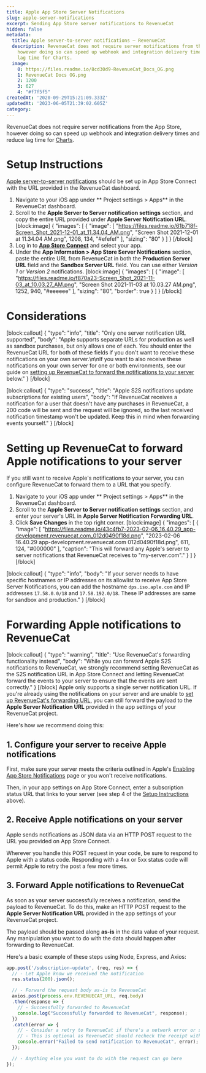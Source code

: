 ```yaml
---
title: Apple App Store Server Notifications
slug: apple-server-notifications
excerpt: Sending App Store server notifications to RevenueCat
hidden: false
metadata:
  title: Apple server-to-server notifications – RevenueCat
  description: RevenueCat does not require server notifications from the App Store,
    however doing so can speed up webhook and integration delivery times and reduce
    lag time for Charts.
  image:
    0: https://files.readme.io/8cd30d9-RevenueCat_Docs_OG.png
    1: RevenueCat Docs OG.png
    2: 1200
    3: 627
    4: "#f7f5f5"
createdAt: '2020-09-29T15:21:09.333Z'
updatedAt: '2023-06-05T21:39:02.605Z'
category: 
---
```

RevenueCat does not require server notifications from the App Store, however doing so can speed up webhook and integration delivery times and reduce lag time for [Charts](doc:charts).

# Setup Instructions

[Apple server-to-server notifications](https://developer.apple.com/documentation/storekit/in-app_purchase/enabling_server-to-server_notifications) should be set up in App Store Connect with the URL provided in the RevenueCat dashboard.

1. Navigate to your iOS app under ** Project settings > Apps** in the RevenueCat dashboard.
2. Scroll to the **Apple Server to Server notification settings** section, and copy the entire URL provided under **Apple Server Notification URL**.
[block:image]
{
  "images": [
    {
      "image": [
        "https://files.readme.io/61b718f-Screen_Shot_2021-12-01_at_11.34.04_AM.png",
        "Screen Shot 2021-12-01 at 11.34.04 AM.png",
        1208,
        134,
        "#efefef"
      ],
      "sizing": "80"
    }
  ]
}
[/block]
3. Log in to **[App Store Connect](https://appstoreconnect.apple.com/)** and select your app.
4. Under the **App Information > App Store Server Notifications** section, paste the entire URL from RevenueCat in both the **Production Server URL** field and the **Sandbox Server URL** field. You can use either *Version 1* or *Version 2* notifications.
[block:image]
{
  "images": [
    {
      "image": [
        "https://files.readme.io/f870a23-Screen_Shot_2021-11-03_at_10.03.27_AM.png",
        "Screen Shot 2021-11-03 at 10.03.27 AM.png",
        1252,
        940,
        "#eeeeee"
      ],
      "sizing": "80",
      "border": true
    }
  ]
}
[/block]
# Considerations
[block:callout]
{
  "type": "info",
  "title": "Only one server notification URL supported",
  "body": "Apple supports separate URLs for production as well as sandbox purchases, but only allows one of each. You should enter the RevenueCat URL for both of these fields if you don't want to receive these notifications on your own server.\n\nIf you want to also receive these notifications on your own server for one or both environments, see our guide on [setting up RevenueCat to forward the notifications to your server](doc:apple-server-notifications#setting-up-revenuecat-to-forward-apple-notifications-to-your-server) below."
}
[/block]

[block:callout]
{
  "type": "success",
  "title": "Apple S2S notifications update subscriptions for existing users",
  "body": "If RevenueCat receives a notification for a user that doesn't have any purchases in RevenueCat, a 200 code will be sent and the request will be ignored, so the last received notification timestamp won't be updated. Keep this in mind when forwarding events yourself."
}
[/block]
# Setting up RevenueCat to forward Apple notifications to your server

If you still want to receive Apple's notifications to your server, you can configure RevenueCat to forward them to a URL that you specify.

1. Navigate to your iOS app under ** Project settings > Apps** in the RevenueCat dashboard.
2. Scroll to the **Apple Server to Server notification settings** section, and enter your server's URL in **Apple Server Notification Forwarding URL**.
3. Click **Save Changes** in the top right corner.
[block:image]
{
  "images": [
    {
      "image": [
        "https://files.readme.io/43c4fb7-2023-02-06_16.40.29_app-development.revenuecat.com_012d0490f18d.png",
        "2023-02-06 16.40.29 app-development.revenuecat.com 012d0490f18d.png",
        611,
        124,
        "#000000"
      ],
      "caption": "This will forward any Apple's server to server notifications that RevenueCat receives to \"my-server.com\"."
    }
  ]
}
[/block]

[block:callout]
{
  "type": "info",
  "body": "If your server needs to have specific hostnames or IP addresses on its allowlist to receive App Store Server Notifications, you can add the hostname `dps.iso.aple.com` and IP addresses `17.58.0.0/18` and `17.58.192.0/18`. These IP addresses are same for sandbox and production."
}
[/block]
# Forwarding Apple notifications to RevenueCat
[block:callout]
{
  "type": "warning",
  "title": "Use RevenueCat's forwarding functionality instead",
  "body": "While you can forward Apple S2S notifications to RevenueCat, we strongly recommend setting RevenueCat as the S2S notification URL in App Store Connect and letting RevenueCat forward the events to your server to ensure that the events are sent correctly."
}
[/block]
Apple only supports a single server notification URL. If you're already using the notifications on your server and are unable to [set up RevenueCat's forwarding URL](doc:apple-server-notifications#setting-up-revenuecat-to-forward-apple-notifications-to-your-server), you can still forward the payload to the **Apple Server Notification URL** provided in the app settings of your RevenueCat project. 

Here's how we recommend doing this:

## 1. Configure your server to receive Apple notifications

First, make sure your server meets the criteria outlined in Apple's [Enabling App Store Notifications](https://developer.apple.com/documentation/storekit/in-app_purchase/subscriptions_and_offers/enabling_app_store_server_notifications) page or you won't receive notifications.

Then, in your app settings on App Store Connect, enter a subscription status URL that links to your server (see step 4 of the [Setup Instructions](doc:apple-server-notifications#setup-instructions) above).

## 2. Receive Apple notifications on your server

Apple sends notifications as JSON data via an HTTP POST request to the URL you provided on App Store Connect. 

Wherever you handle this POST request in your code, be sure to respond to Apple with a status code. Responding with a 4xx or 5xx status code will permit Apple to retry the post a few more times.

## 3. Forward Apple notifications to RevenueCat

As soon as your server successfully receives a notification, send the payload to RevenueCat. To do this, make an HTTP POST request to the **Apple Server Notification URL** provided in the app settings of your RevenueCat project. 

The payload should be passed along **as-is** in the data value of your request. Any manipulation you want to do with the data should happen after forwarding to RevenueCat.

Here's a basic example of these steps using Node, Express, and Axios:
```javascript 
app.post('/subscription-update', (req, res) => {
  // - Let Apple know we received the notification
  res.status(200).json();

  // - Forward the request body as-is to RevenueCat
  axios.post(process.env.REVENUECAT_URL, req.body)
  .then(response => {
    // - Successfully forwarded to RevenueCat
    console.log("Successfully forwarded to RevenueCat", response);
  })
  .catch(error => {
    // - Consider a retry to RevenueCat if there's a network error or status code is 5xx
    // - This is optional as RevenueCat should recheck the receipt within a few hours
    console.error("Failed to send notification to RevenueCat", error);
  });

  // - Anything else you want to do with the request can go here
});
```
